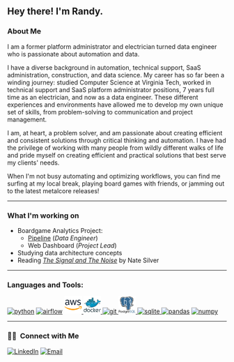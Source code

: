 <h2> Hey there! I'm Randy.</h2>

<h3> About Me </h3>

I am a former platform administrator and electrician turned data engineer who is passionate about automation and data.

I have a diverse background in automation, technical support, SaaS administration, construction, and data science. My career has so far been a winding journey: studied Computer Science at Virginia Tech, worked in technical support and SaaS platform administrator positions, 7 years full time as an electrician, and now as a data engineer. These different experiences and environments have allowed me to develop my own unique set of skills, from problem-solving to communication and project management.

I am, at heart, a problem solver, and am passionate about creating efficient and consistent solutions through critical thinking and automation. I have had the privilege of working with many people from wildly different walks of life and pride myself on creating efficient and practical solutions that best serve my clients' needs.


When I'm not busy automating and optimizing workflows, you can find me surfing at my local break, playing board games with friends, or jamming out to the latest metalcore releases!

<hr />

<h3> What I'm working on </h3>
<ul>
    <li>Boardgame Analytics Project:
        <ul>
            <li><a href="https://github.com/randynobx/boardgame-pipeline">Pipeline</a> (<em>Data Engineer</em>)</li>
            <li>Web Dashboard (<em>Project Lead</em>)</li>
        </ul>
    <li>Studying data architecture concepts</li>
    <li>Reading <a href="https://www.amazon.com/Signal-Noise-Many-Predictions-Fail-but/dp/0143125087"><em>The Signal and The Noise</em></a> by Nate Silver</li>
</ul>

<hr />

<h3 align="left">Languages and Tools:</h3>
<p align="left"> 
<a title="Python" href="https://python.org" target="_blank" rel="noreferrer"><img src="https://s3.dualstack.us-east-2.amazonaws.com/pythondotorg-assets/media/community/logos/python-logo-only.png" alt="python" height="40"/></a>
<a title="Apache Airflow" href="https://airflow.apache.org/" target="_blank" rel="noreferrer"><img src="https://www.apache.org/logos/res/airflow/airflow-2.png" alt="airflow" height="40"/></a>
<a title="Amazon Web Services" href="https://aws.amazon.com" target="_blank" rel="noreferrer"> <img src="https://raw.githubusercontent.com/devicons/devicon/master/icons/amazonwebservices/amazonwebservices-original-wordmark.svg" alt="aws" width="40" height="40"/> </a>
<a title="Docker" href="https://www.docker.com/" target="_blank" rel="noreferrer"> <img src="https://raw.githubusercontent.com/devicons/devicon/master/icons/docker/docker-original-wordmark.svg" alt="docker" width="40" height="40"/> </a>
<a title="Git" href="https://git-scm.com/" target="_blank" rel="noreferrer"> <img src="https://www.vectorlogo.zone/logos/git-scm/git-scm-icon.svg" alt="git" width="40" height="40"/> </a>
<a title="Postgresql" href="https://www.postgresql.org" target="_blank" rel="noreferrer"> <img src="https://raw.githubusercontent.com/devicons/devicon/master/icons/postgresql/postgresql-original-wordmark.svg" alt="postgresql" width="40" height="40"/> </a>
<a title="SQLite" href="https://www.sqlite.org/" target="_blank" rel="noreferrer"> <img src="https://www.vectorlogo.zone/logos/sqlite/sqlite-icon.svg" alt="sqlite" width="40" height="40"/> </a>
<a title="Pandas" href="https://pandas.pydata.org/" target="pandas" rel="noreferrer"><img src="https://pandas.pydata.org/static/img/pandas_mark.svg" alt="pandas" height="40"/></a>
<a title="Numpy" href="https://numpy.org/" target="_blank" rel="noreferrer"><img src="https://raw.githubusercontent.com/numpy/numpy/main/branding/logo/secondary/numpylogo2.png" alt="numpy" height="40"/></a>

<hr />

<h3> 🤝🏻 &nbsp;Connect with Me </h3>
<!--<a href="https://www.randynance.com/"><img alt="Website" src="https://img.shields.io/badge/Website-www.randynance.com-blue?style=flat-square&logo=google-chrome"></a>-->
<a href="https://www.linkedin.com/in/randyanance/"><img alt="LinkedIn" src="https://img.shields.io/badge/LinkedIn-Randy%20Nance-blue?style=flat-square&logo=linkedin"></a>
<a href="mailto:randynobx@gmail.com"><img alt="Email" src="https://img.shields.io/badge/Email-randynobx@gmail.com-blue?style=flat-square&logo=gmail"></a>

